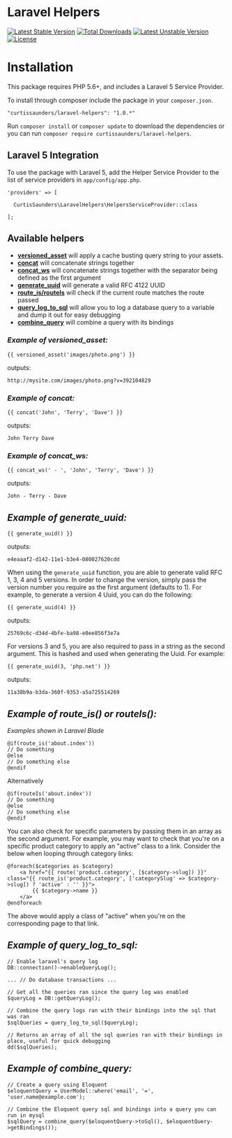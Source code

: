 # Laravel Helpers
[![Latest Stable Version](https://poser.pugx.org/curtissaunders/laravel-helpers/version)](https://packagist.org/packages/curtissaunders/laravel-helpers) 
[![Total Downloads](https://poser.pugx.org/curtissaunders/laravel-helpers/downloads)](https://packagist.org/packages/curtissaunders/laravel-helpers) 
[![Latest Unstable Version](https://poser.pugx.org/curtissaunders/laravel-helpers/v/unstable)](https://packagist.org/packages/curtissaunders/laravel-helpers) 
[![License](https://poser.pugx.org/curtissaunders/laravel-helpers/license.svg)](https://packagist.org/packages/curtissaunders/laravel-helpers)

# Installation

This package requires PHP 5.6+, and includes a Laravel 5 Service Provider.

To install through composer include the package in your `composer.json`.

    "curtissaunders/laravel-helpers": "1.0.*"

Run `composer install` or `composer update` to download the dependencies or you can run `composer require curtissaunders/laravel-helpers`.

## Laravel 5 Integration

To use the package with Laravel 5, add the Helper Service Provider to the list of service providers 
in `app/config/app.php`.

    'providers' => [

      CurtisSaunders\LaravelHelpers\HelpersServiceProvider::class
              
    ];
    
## Available helpers

* [**versioned_asset**](#versionedAsset) will apply a cache busting query string to your assets.
* [**concat**](#concat) will concatenate strings together
* [**concat_ws**](#concat_ws) will concatenate strings together with the separator being defined as the first argument
* [**generate_uuid**](#generate_uuid) will generate a valid RFC 4122 UUID
* [**route_is/routeIs**](#route_is) will check if the current route matches the route passed
* [**query_log_to_sql**](#query_log_to_sql) will allow you to log a database query to a variable and dump it out for easy debugging
* [**combine_query**](#combine_query) will combine a query with its bindings

### <a id="versionedAsset"></a>***Example of versioned_asset:***

`{{ versioned_asset('images/photo.png') }}`

outputs:

`http://mysite.com/images/photo.png?v=392104829`

### <a id="concat"></a>***Example of concat:***

`{{ concat('John', 'Terry', 'Dave') }}`

outputs:

`John Terry Dave`

### <a id="concat_ws"></a>***Example of concat_ws:***

`{{ concat_ws(' - ', 'John', 'Terry', 'Dave') }}`

outputs:

`John - Terry - Dave`

## <a id="generate_uuid"></a>***Example of generate_uuid:***

`{{ generate_uuid() }}`

outputs:

`e4eaaaf2-d142-11e1-b3e4-080027620cdd`

When using the `generate_uuid` function, you are able to generate valid RFC 1, 3, 4 and 5 versions. In order to change
the version, simply pass the version number you require as the first argument (defaults to 1). For example, to generate
a version 4 Uuid, you can do the following:

`{{ generate_uuid(4) }}`

outputs:

`25769c6c-d34d-4bfe-ba98-e0ee856f3e7a`

For versions 3 and 5, you are also required to pass in a string as the second argument. This is hashed and used when
generating the Uuid. For example:

`{{ generate_uuid(3, 'php.net') }}`

outputs:

`11a38b9a-b3da-360f-9353-a5a725514269`

## <a id="route_is"></a>***Example of route_is() or routeIs():***

*Examples shown in Laravel Blade*

```
@if(route_is('about.index'))
// Do something
@else
// Do something else
@endif
```

Alternatively

```
@if(routeIs('about.index'))
// Do something
@else
// Do something else
@endif
```

You can also check for specific parameters by passing them in an array as the second argument. For example, you may want to check that you're on a specific product category to apply an "active" class to a link. Consider the below when looping through category links:
```
@foreach($categories as $category)
    <a href="{{ route('product.category', [$category->slug]) }}" class="{{ route_is('product.category', ['categorySlug' => $category->slug]) ? 'active' : '' }}">
        {{ $category->name }}    
    </a>
@endforeach
```
The above would apply a class of "active" when you're on the corresponding page to that link.

## <a id="query_log_to_sql"></a>***Example of query_log_to_sql:***

```
// Enable laravel's query log
DB::connection()->enableQueryLog();
 
... // Do database transactions ...
 
// Get all the queries ran since the query log was enabled
$queryLog = DB::getQueryLog();
 
// Combine the query logs ran with their bindings into the sql that was ran
$sqlQueries = query_log_to_sql($queryLog);
 
// Returns an array of all the sql queries ran with their bindings in place, useful for quick debugging
dd($sqlQueries);
```

## <a id="combine_query"></a>***Example of combine_query:***

```
// Create a query using Eloquent
$eloquentQuery = UserModel::where('email', '=', 'user.name@example.com');
 
// Combine the Eloquent query sql and bindings into a query you can run in mysql
$sqlQuery = combine_query($eloquentQuery->toSql(), $eloquentQuery->getBindings());
```